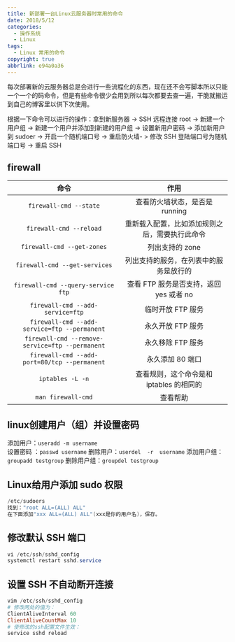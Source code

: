 ```yaml
---
title: 新部署一台Linux云服务器时常用的命令
date: 2018/5/12
categories:
  - 操作系统
  - Linux
tags:
  - Linux 常用的命令
copyright: true
abbrlink: e94a0a36
---
```


每次部署新的云服务器总是会进行一些流程化的东西，现在还不会写脚本所以只能一个一个的码命令，但是有些命令很少会用到所以每次都要去查一遍，干脆就搬运到自己的博客里以供下次使用。

根据一下命令可以进行的操作：拿到新服务器 -> SSH 远程连接 root -> 新建一个用户组 -> 新建一个用户并添加到新建的用户组 -> 设置新用户密码 -> 添加新用户到 sudoer -> 开启一个随机端口号 -> 重启防火墙- > 修改 SSH 登陆端口号为随机端口号 -> 重启 SSH

## firewall

| 命令      |     作用 |
| :--------: | :--------:|
| `firewall-cmd --state` |   查看防火墙状态，是否是 running |
| `firewall-cmd --reload` |   重新载入配置，比如添加规则之后，需要执行此命令 |
| `firewall-cmd --get-zones` |   列出支持的 zone |
| `firewall-cmd --get-services` |   列出支持的服务，在列表中的服务是放行的 |
| `firewall-cmd --query-service ftp` |   查看 FTP 服务是否支持，返回 yes 或者 no |
| `firewall-cmd --add-service=ftp` |   临时开放 FTP 服务 |
| `firewall-cmd --add-service=ftp --permanent` |   永久开放 FTP 服务 |
| `firewall-cmd --remove-service=ftp --permanent` |   永久移除 FTP 服务 |
| `firewall-cmd --add-port=80/tcp --permanent` |   永久添加 80 端口 |
| `iptables -L -n` |   查看规则，这个命令是和 iptables 的相同的 |
| `man firewall-cmd` |   查看帮助 |

## linux创建用户（组）并设置密码

添加用户：`useradd -m username`  
设置密码 ：`passwd username`
删除用户：`userdel  -r  username`
添加用户组：`groupadd testgroup`
删除用户组：`groupdel testgroup`

## Linux给用户添加 sudo 权限
```powershell
/etc/sudoers
找到："root ALL=(ALL) ALL"
在下面添加"xxx ALL=(ALL) ALL"(xxx是你的用户名)，保存。
```

## 修改默认 SSH 端口
```powershell
vi /etc/ssh/sshd_config
systemctl restart sshd.service
```

## 设置 SSH 不自动断开连接

```powershell
vim /etc/ssh/sshd_config
# 修改两处的值为：
ClientAliveInterval 60
ClientAliveCountMax 10
# 使修改的ssh配置文件生效：
service sshd reload
```